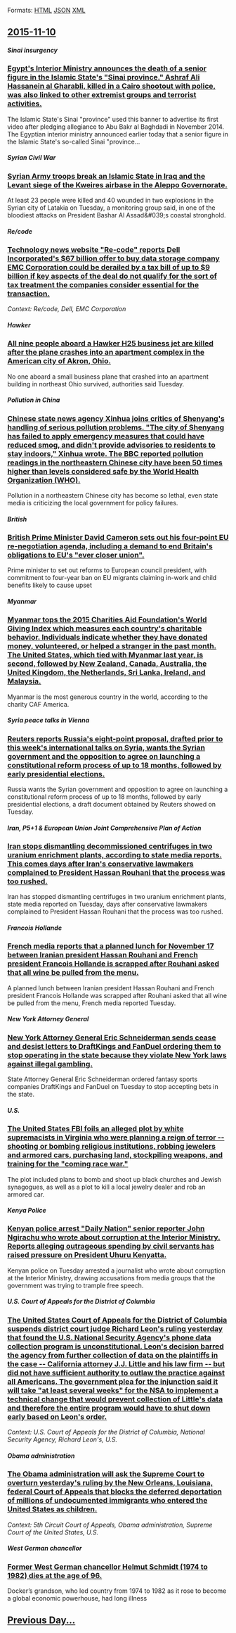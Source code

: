 
Formats: [HTML](2015/11/10/index.html)  [JSON](2015/11/10/index.json)  [XML](2015/11/10/index.xml)  

## [2015-11-10](/news/2015/11/10/index.md)

##### Sinai insurgency
### [Egypt's Interior Ministry announces the death of a senior figure in the Islamic State's "Sinai province." Ashraf Ali Hassanein al Gharabli, killed in a Cairo shootout with police, was also linked to other extremist groups and terrorist activities. ](/news/2015/11/10/egypt-s-interior-ministry-announces-the-death-of-a-senior-figure-in-the-islamic-stateas-asinai-province-a-ashraf-ali-hassanein-al-ghar.md)
The Islamic State&#039;s Sinai &quot;province&quot; used this banner to advertise its first video after pledging allegiance to Abu Bakr al Baghdadi in November 2014. The Egyptian interior ministry announced earlier today that a senior figure in the Islamic State&#039;s so-called Sinai &quot;province...

##### Syrian Civil War
### [Syrian Army troops break an Islamic State in Iraq and the Levant siege of the Kweires airbase in the Aleppo Governorate. ](/news/2015/11/10/syrian-army-troops-break-an-islamic-state-in-iraq-and-the-levant-siege-of-the-kweires-airbase-in-the-aleppo-governorate.md)
At least 23 people were killed and 40 wounded in two explosions in the Syrian city of Latakia on Tuesday, a monitoring group said, in one of the bloodiest attacks on President Bashar Al Assad&amp;#039;s coastal stronghold.

##### Re/code
### [Technology news website "Re-code" reports Dell Incorporated's $67 billion offer to buy data storage company EMC Corporation could be derailed by a tax bill of up to $9 billion if key aspects of the deal do not qualify for the sort of tax treatment the companies consider essential for the transaction. ](/news/2015/11/10/technology-news-website-re-code-reports-dell-incorporated-s-67-billion-offer-to-buy-data-storage-company-emc-corporation-could-be-deraile.md)
_Context: Re/code, Dell, EMC Corporation_

##### Hawker
### [All nine people aboard a Hawker H25 business jet are killed after the plane crashes into an apartment complex in the American city of Akron, Ohio. ](/news/2015/11/10/all-nine-people-aboard-a-hawker-h25-business-jet-are-killed-after-the-plane-crashes-into-an-apartment-complex-in-the-american-city-of-akron.md)
No one aboard a small business plane that crashed into an apartment building in northeast Ohio survived, authorities said Tuesday.

##### Pollution in China
### [Chinese state news agency Xinhua joins critics of Shenyang's handling of serious pollution problems. "The city of Shenyang has failed to apply emergency measures that could have reduced smog, and didn't provide advisories to residents to stay indoors," Xinhua wrote. The BBC reported pollution readings in the northeastern Chinese city have been 50 times higher than levels considered safe by the World Health Organization (WHO). ](/news/2015/11/10/chinese-state-news-agency-xinhua-joins-critics-of-shenyang-s-handling-of-serious-pollution-problems-the-city-of-shenyang-has-failed-to-app.md)
Pollution in a northeastern Chinese city has become so lethal, even state media is criticizing the local government for policy failures.

##### British
### [British Prime Minister David Cameron sets out his four-point EU re-negotiation agenda, including a demand to end Britain's obligations to EU's "ever closer union". ](/news/2015/11/10/british-prime-minister-david-cameron-sets-out-his-four-point-eu-re-negotiation-agenda-including-a-demand-to-end-britain-s-obligations-to-eu.md)
Prime minister to set out reforms to European council president, with commitment to four-year ban on EU migrants claiming in-work and child benefits likely to cause upset

##### Myanmar
### [Myanmar tops the 2015 Charities Aid Foundation's World Giving Index which measures each country's charitable behavior. Individuals indicate whether they have donated money, volunteered, or helped a stranger in the past month. The United States, which tied with Myanmar last year, is second, followed by New Zealand, Canada, Australia, the United Kingdom, the Netherlands, Sri Lanka, Ireland, and Malaysia. ](/news/2015/11/10/myanmar-tops-the-2015-charities-aid-foundation-s-world-giving-index-which-measures-each-country-s-charitable-behavior-individuals-indicate.md)
Myanmar is the most generous country in the world, according to the charity CAF America.

##### Syria peace talks in Vienna
### [Reuters reports Russia's eight-point proposal, drafted prior to this week's international talks on Syria, wants the Syrian government and the opposition to agree on launching a constitutional reform process of up to 18 months, followed by early presidential elections. ](/news/2015/11/10/reuters-reports-russia-s-eight-point-proposal-drafted-prior-to-this-week-s-international-talks-on-syria-wants-the-syrian-government-and-th.md)
Russia wants the Syrian government and opposition to agree on launching a constitutional reform process of up to 18 months, followed by early presidential elections, a draft document obtained by Reuters showed on Tuesday.

##### Iran, P5+1 & European Union Joint Comprehensive Plan of Action
### [Iran stops dismantling decommissioned centrifuges in two uranium enrichment plants, according to state media reports. This comes days after Iran's conservative lawmakers complained to President Hassan Rouhani that the process was too rushed. ](/news/2015/11/10/iran-stops-dismantling-decommissioned-centrifuges-in-two-uranium-enrichment-plants-according-to-state-media-reports-this-comes-days-after.md)
Iran has stopped dismantling centrifuges in two uranium enrichment plants, state media reported on Tuesday, days after conservative lawmakers complained to President Hassan Rouhani that the process was too rushed.

##### Francois Hollande
### [French media reports that a planned lunch for November 17 between Iranian president Hassan Rouhani and French president Francois Hollande is scrapped after Rouhani asked that all wine be pulled from the menu. ](/news/2015/11/10/french-media-reports-that-a-planned-lunch-for-november-17-between-iranian-president-hassan-rouhani-and-french-president-franassois-hollande-i.md)
A planned lunch between Iranian president Hassan Rouhani and French president Francois Hollande was scrapped after Rouhani asked that all wine be pulled from the menu, French media reported Tuesday.

##### New York Attorney General
### [New York Attorney General Eric Schneiderman sends cease and desist letters to DraftKings and FanDuel ordering them to stop operating in the state because they violate New York laws against illegal gambling. ](/news/2015/11/10/new-york-attorney-general-eric-schneiderman-sends-cease-and-desist-letters-to-draftkings-and-fanduel-ordering-them-to-stop-operating-in-the.md)
State Attorney General Eric Schneiderman ordered fantasy sports companies DraftKings and FanDuel on Tuesday to stop accepting bets in the state.

##### U.S.
### [The United States FBI foils an alleged plot by white supremacists in Virginia who were planning a reign of terror -- shooting or bombing religious institutions, robbing jewelers and armored cars, purchasing land, stockpiling weapons, and training for the "coming race war." ](/news/2015/11/10/the-united-states-fbi-foils-an-alleged-plot-by-white-supremacists-in-virginia-who-were-planning-a-reign-of-terror-a-shooting-or-bombing-re.md)
The plot included plans to bomb and shoot up black churches and Jewish synagogues, as well as a plot to kill a local jewelry dealer and rob an armored car.

##### Kenya Police
### [Kenyan police arrest "Daily Nation" senior reporter John Ngirachu who wrote about corruption at the Interior Ministry. Reports alleging outrageous spending by civil servants has raised pressure on President Uhuru Kenyatta. ](/news/2015/11/10/kenyan-police-arrest-daily-nation-senior-reporter-john-ngirachu-who-wrote-about-corruption-at-the-interior-ministry-reports-alleging-outr.md)
Kenyan police on Tuesday arrested a journalist who wrote about corruption at the Interior Ministry, drawing accusations from media groups that the government was trying to trample free speech.

##### U.S. Court of Appeals for the District of Columbia
### [The United States Court of Appeals for the District of Columbia suspends district court judge Richard Leon's ruling yesterday that found the U.S. National Security Agency's phone data collection program is unconstitutional. Leon's decision barred the agency from further collection of data on the plaintiffs in the case -- California attorney J.J. Little and his law firm -- but did not have sufficient authority to outlaw the practice against all Americans. The government plea for the injunction said it will take "at least several weeks" for the NSA to implement a technical change that would prevent collection of Little's data and therefore the entire program would have to shut down early based on Leon's order. ](/news/2015/11/10/the-united-states-court-of-appeals-for-the-district-of-columbia-suspends-district-court-judge-richard-leon-s-ruling-yesterday-that-found-the.md)
_Context: U.S. Court of Appeals for the District of Columbia, National Security Agency, Richard Leon's, U.S._

##### Obama administration
### [The Obama administration will ask the Supreme Court to overturn yesterday's ruling by the New Orleans, Louisiana, federal Court of Appeals that blocks the deferred deportation of millions of undocumented immigrants who entered the United States as children. ](/news/2015/11/10/the-obama-administration-will-ask-the-supreme-court-to-overturn-yesterday-s-ruling-by-the-new-orleans-louisiana-federal-court-of-appeals-t.md)
_Context: 5th Circuit Court of Appeals, Obama administration, Supreme Court of the United States, U.S._

##### West German chancellor
### [Former West German chancellor Helmut Schmidt (1974 to 1982) dies at the age of 96. ](/news/2015/11/10/former-west-german-chancellor-helmut-schmidt-1974-to-1982-dies-at-the-age-of-96.md)
Docker’s grandson, who led country from 1974 to 1982 as it rose to become a global economic powerhouse, had long illness

## [Previous Day...](/news/2015/11/9/index.md)

